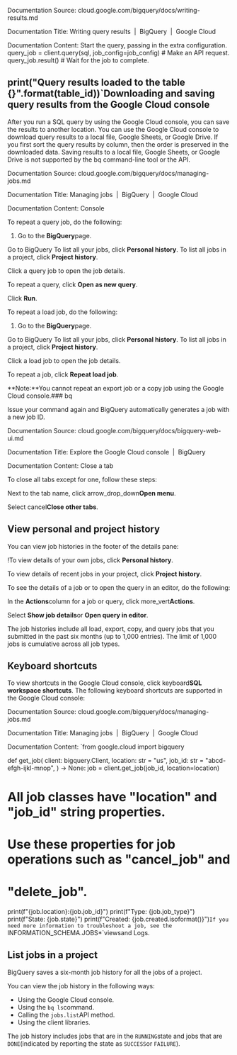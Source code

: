 Documentation Source:
cloud.google.com/bigquery/docs/writing-results.md

Documentation Title:
Writing query results  |  BigQuery  |  Google Cloud

Documentation Content:
Start the query, passing in the extra configuration.
query_job = client.query(sql, job_config=job_config) # Make an API request.
query_job.result() # Wait for the job to complete.

print("Query results loaded to the table {}".format(table_id))`Downloading and saving query results from the Google Cloud console
------------------------------------------------------------------

After you run a SQL query by using the Google Cloud console, you can save the
results to another location. You can use the Google Cloud console to download
query results to a local file, Google Sheets, or Google Drive. If you first
sort the query results by column, then the order is preserved in the downloaded
data. Saving results to a local file, Google Sheets, or Google Drive is not
supported by the bq command-line tool or the API.



Documentation Source:
cloud.google.com/bigquery/docs/managing-jobs.md

Documentation Title:
Managing jobs  |  BigQuery  |  Google Cloud

Documentation Content:
Console

To repeat a query job, do the following:

1. Go to the **BigQuery**page.

Go to BigQuery
To list all your jobs, click **Personal history**. To list all
 jobs in a project, click **Project history**.

Click a query job to open the job details.

To repeat a query, click **Open as new query**.

Click **Run**.


To repeat a load job, do the following:

1. Go to the **BigQuery**page.

Go to BigQuery
To list all your jobs, click **Personal history**. To list all
 jobs in a project, click **Project history**.

Click a load job to open the job details.

To repeat a job, click **Repeat load job**.


**Note:**You cannot repeat an export job or a copy job using the Google Cloud console.### bq

Issue your command again and BigQuery automatically
generates a job with a new job ID.



Documentation Source:
cloud.google.com/bigquery/docs/bigquery-web-ui.md

Documentation Title:
Explore the Google Cloud console  |  BigQuery

Documentation Content:
Close a tab

To close all tabs except for one, follow these steps:

Next to the tab name, click
arrow\_drop\_down**Open menu**.

Select
cancel**Close other tabs**.


View personal and project history
---------------------------------

You can view job histories in the footer of the details pane:

!To view details of your own jobs, click **Personal history**.

To view details of recent jobs in your project, click **Project history**.


To see the details of a job or to open the query in an editor, do the following:

In the **Actions**column for a job or query, click
more\_vert**Actions**.

Select **Show job details**or **Open query in editor**.


The job histories include all load, export, copy, and query jobs that you
submitted in the past six months (up to 1,000 entries). The limit of 1,000 jobs
is cumulative across all job types.

Keyboard shortcuts
------------------

To view shortcuts in the Google Cloud console, click
keyboard**SQL workspace shortcuts**.
The following keyboard shortcuts are supported in the Google Cloud console:



Documentation Source:
cloud.google.com/bigquery/docs/managing-jobs.md

Documentation Title:
Managing jobs  |  BigQuery  |  Google Cloud

Documentation Content:
`from google.cloud import bigquery


def get_job(
 client: bigquery.Client,
 location: str = "us",
 job_id: str = "abcd-efgh-ijkl-mnop",
) -> None:
 job = client.get_job(job_id, location=location)

 # All job classes have "location" and "job_id" string properties.
 # Use these properties for job operations such as "cancel_job" and
 # "delete_job".
 print(f"{job.location}:{job.job_id}")
 print(f"Type: {job.job_type}")
 print(f"State: {job.state}")
 print(f"Created: {job.created.isoformat()}")`If you need more information to troubleshoot a job, see the `INFORMATION_SCHEMA.JOBS*`viewsand Logs.

List jobs in a project
----------------------

BigQuery saves a six-month job history for all the jobs of a project.

You can view the job history in the following ways:

* Using the Google Cloud console.
* Using the `bq ls`command.
* Calling the `jobs.list`API method.
* Using the client libraries.

The job history includes jobs that are in the `RUNNING`state and jobs that are
`DONE`(indicated by reporting the state as `SUCCESS`or `FAILURE`).



